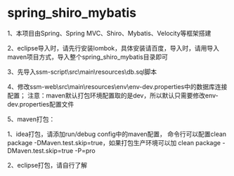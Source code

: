 # spring_shiro_mybatis
1、本项目由Spring、Spring MVC、Shiro、Mybatis、Velocity等框架搭建

2、eclipse导入时，请先行安装lombok，具体安装请百度，导入时，请用导入maven项目方式，导入整个spring_shiro_mybatis目录即可

3、先导入ssm-script\src\main\resources\db.sql脚本

4、修改ssm-web\src\main\resources\env\env-dev.properties中的数据库连接配置；
   注意：maven默认打包环境配置取的是dev，所以默认只需要修改env-dev.properties配置文件

5、maven打包：

  1、idea打包，请添加run/debug config中的maven配置，
    命令行可以配置clean package -DMaven.test.skip=true，如果打包生产环境可以加
    clean package -DMaven.test.skip=true -P=pro

  2、eclipse打包，请自行了解

